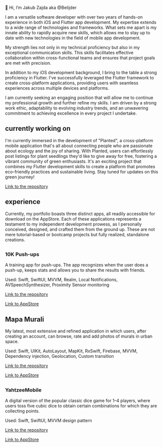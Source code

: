 👋 Hi, I’m Jakub Zajda aka @Belijder

I am a versatile software developer with over two years of hands-on experience in both iOS and Flutter app development. My expertise extends to a wide range of technologies and frameworks. What sets me apart is my innate ability to rapidly acquire new skills, which allows me to stay up to date with new technologies in the field of mobile app development.

My strength lies not only in my technical proficiency but also in my exceptional communication skills. This skills facilitates effective collaboration within cross-functional teams and ensures that project goals are met with precision.

In addition to my iOS development background, I bring to the table a strong proficiency in Flutter. I've successfully leveraged the Flutter framework to create cross-platform applications, providing users with seamless experiences across multiple devices and platforms.

I am currently seeking an engaging position that will allow me to continue my professional growth and further refine my skills. I am driven by a strong work ethic, adaptability to evolving industry trends, and an unwavering commitment to achieving excellence in every project I undertake.

## currently working on
I'm currently immersed in the development of "Planted", a cross-platform mobile application that's all about connecting people who are passionate about ecology and the joy of sharing. With Planted, users can effortlessly post listings for plant seedlings they'd like to give away for free, fostering a vibrant community of green enthusiasts. It's an exciting project that combines my Flutter development skills to create a platform that promotes eco-friendly practices and sustainable living. Stay tuned for updates on this green journey!

[Link to the repository](https://github.com/Belijder/Planted)

## experience
Currently, my portfolio boasts three distinct apps, all readily accessible for download on the AppStore. Each of these applications represents a testament to my independent development prowess, as I personally conceived, designed, and crafted them from the ground up. These are not mere tutorial-based or bootcamp projects but fully realized, standalone creations.

##

### 10K Push-ups
A training app for push-ups. The app recognizes when the user does a push-up, keeps stats and allows you to share the results with friends.

Used: Swift, SwiftUI, MVVM, Realm, Local Notifications, AVSpeechSynthesizer, Proximity Sensor monitoring


[Link to the repository](https://github.com/Belijder/PushupsChallenge)

[Link to AppStore](https://apps.apple.com/app/id6450920591)

##

## Mapa Murali
My latest, most extensive and refined application in which users, after creating an account, can browse, rate and add photos of murals in urban space.

Used: Swift, UIKit, AutoLayout, MapKit, RxSwift, Firebase, MVVM, Dependency injection, Geolocation, Custom transition

[Link to the repository](https://github.com/Belijder/MapaMurali)

[Link to AppStore](https://apps.apple.com/pl/app/mapa-murali/id1659498483?l=pl&fbclid=IwAR21n_6PjS4aPPRHEJIUWErd7SnrLpUYvaLrImZmgRsNaifHunaf62rlVsU)


##

### YahtzeeMobile
A digital version of the popular classic dice game for 1–4 players, where users toss five cubic dice to obtain certain combinations for which they are collecting points.

Used: Swift, SwiftUI, MVVM design pattern

[Link to the repository](https://github.com/Belijder/DiceGame_remote)

[Link to AppStore](https://apps.apple.com/pl/app/yahtzeemobile/id1672634603?l=pl&fbclid=IwAR1J7cz33Rzk2KoJF0g1rOSSj-o6eV31G5urvU1JvtxwC62jMP7sx_2abaI)





<!---
Belijder/Belijder is a ✨ special ✨ repository because its `README.md` (this file) appears on your GitHub profile.
You can click the Preview link to take a look at your changes.

- 👀 I’m interested in mobile development
- 🌱 I’m currently learning ...
- 💞️ I’m looking to collaborate on ...

--->
